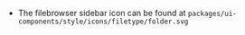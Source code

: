 - The filebrowser sidebar icon can be found at `packages/ui-components/style/icons/filetype/folder.svg`
